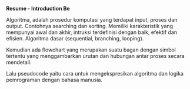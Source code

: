 **Resume - Introduction Be**

Algoritma, adalah prosedur komputasi yang terdapat input, proses dan output. Contohnya searching dan sorting. Memiliki karakteristik yang mempunyai awal dan akhir, 
intruksi terdefinisi dengan baik, efektif dan efisien. Algoritma dasar (sequential, branching, looping). 

Kemudian ada flowchart yang merupakan suatu bagan dengan simbol tertentu yang menggambarkan urutan dan hubungan antar proses secara mendetail. 

Lalu pseudocode yaitu cara untuk mengekspresikan algoritma dan logika pemrograman dengan bahasa manusia.
